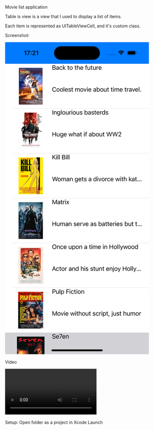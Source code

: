 Movie list application

Table is view is a view that 
I used to display a list of items.

Each item is represented as UITableViewCell,
and it's custom class.


Screenshot:

![Alt text](./Simulator%20Screenshot%20-%20iPhone%2015%20-%202024-10-23%20at%2017.21.39.png?raw=true "Optional Title")


Video

![Alt text](./Simulator%20Screen%20Recording%20-%20iPhone%2015%20-%202024-10-23%20at%2017.22.10.mp4?raw=true "Optional Title")


Setup:
Open folder as a project in Xcode
Launch